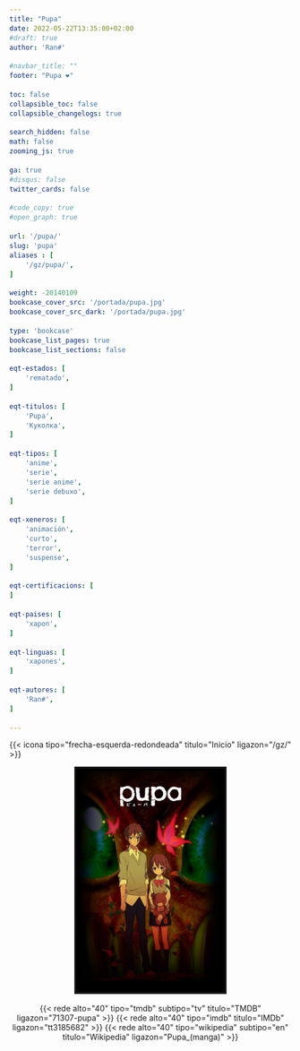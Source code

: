 ```yaml
---
title: "Pupa"
date: 2022-05-22T13:35:00+02:00
#draft: true
author: 'Ran#'

#navbar_title: ""
footer: "Pupa ❤️"

toc: false
collapsible_toc: false
collapsible_changelogs: true

search_hidden: false
math: false
zooming_js: true

ga: true
#disqus: false
twitter_cards: false

#code_copy: true
#open_graph: true

url: '/pupa/'
slug: 'pupa'
aliases : [
    '/gz/pupa/',
]

weight: -20140109
bookcase_cover_src: '/portada/pupa.jpg'
bookcase_cover_src_dark: '/portada/pupa.jpg'

type: 'bookcase'
bookcase_list_pages: true
bookcase_list_sections: false

eqt-estados: [
    'rematado',
]

eqt-titulos: [
    'Pupa',
    'Куколка',
]

eqt-tipos: [
    'anime',
    'serie',
    'serie anime',
    'serie debuxo',
]

eqt-xeneros: [
    'animación',
    'curto',
    'terror',
    'suspense',
]

eqt-certificacions: [
]

eqt-paises: [
    'xapon',
]

eqt-linguas: [
    'xapones',
]

eqt-autores: [
    'Ran#',
]

---
```


{{< icona tipo="frecha-esquerda-redondeada" titulo="Inicio" ligazon="/gz/" >}}

<div style="text-align: center">
<img style="border: 3px solid currentColor" height=400 title="oreimo" alt="oreimo" src="/portada/pupa.jpg">

{{< rede alto="40" tipo="tmdb" subtipo="tv" titulo="TMDB" ligazon="71307-pupa" >}}
{{< rede alto="40" tipo="imdb" titulo="IMDb" ligazon="tt3185682" >}}
{{< rede alto="40" tipo="wikipedia" subtipo="en" titulo="Wikipedia" ligazon="Pupa_(manga)" >}}
</div>
